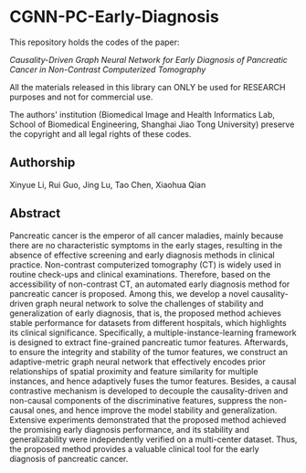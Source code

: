 # CGNN-PC-Early-Diagnosis

This repository holds the codes of the paper: 

*Causality-Driven Graph Neural Network for Early Diagnosis of Pancreatic Cancer in Non-Contrast Computerized Tomography*

All the materials released in this library can ONLY be used for RESEARCH purposes and not for commercial use.

The authors' institution (Biomedical Image and Health Informatics Lab, School of Biomedical Engineering, Shanghai Jiao Tong University) preserve the copyright and all legal rights of these codes.

## Authorship

Xinyue Li, Rui Guo, Jing Lu, Tao Chen, Xiaohua Qian

## **Abstract**

Pancreatic cancer is the emperor of all cancer maladies, mainly because there are no characteristic symptoms in the early stages, resulting in the absence of effective screening and early diagnosis methods in clinical practice. Non-contrast computerized tomography (CT) is widely used in routine check-ups and clinical examinations. Therefore, based on the accessibility of non-contrast CT, an automated early diagnosis method for pancreatic cancer is proposed. Among this, we develop a novel causality-driven graph neural network to solve the challenges of stability and generalization of early diagnosis, that is, the proposed method achieves stable performance for datasets from different hospitals, which highlights its clinical significance. Specifically, a multiple-instance-learning framework is designed to extract fine-grained pancreatic tumor features. Afterwards, to ensure the integrity and stability of the tumor features, we construct an adaptive-metric graph neural network that effectively encodes prior relationships of spatial proximity and feature similarity for multiple instances, and hence adaptively fuses the tumor features. Besides, a causal contrastive mechanism is developed to decouple the causality-driven and non-causal components of the discriminative features, suppress the non-causal ones, and hence improve the model stability and generalization. Extensive experiments demonstrated that the proposed method achieved the promising early diagnosis performance, and its stability and generalizability were independently verified on a multi-center dataset. Thus, the proposed method provides a valuable clinical tool for the early diagnosis of pancreatic cancer. 
